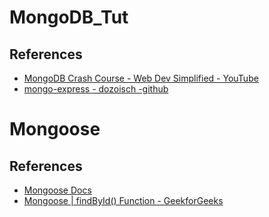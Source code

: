 # MongoDB_Tut


## References       
* [MongoDB Crash Course - Web Dev Simplified - YouTube](https://www.youtube.com/watch?v=ofme2o29ngU)  
* [mongo-express - dozoisch -github](https://github.com/mongo-express/mongo-express)    

# Mongoose      

## References  
* [Mongoose Docs](https://mongoosejs.com/docs/)      
* [Mongoose | findById() Function - GeekforGeeks](https://www.geeksforgeeks.org/mongoose-findbyid-function/?ref=lbp)          
